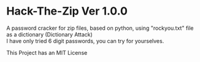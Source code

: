 # Hack-The-Zip Ver 1.0.0
A password cracker for zip files, based on python, using "rockyou.txt" file as a dictionary (Dictionary Attack)<br>
I have only tried 6 digit passwords, you can try for yourselves.<br>

This Project has an MIT License
